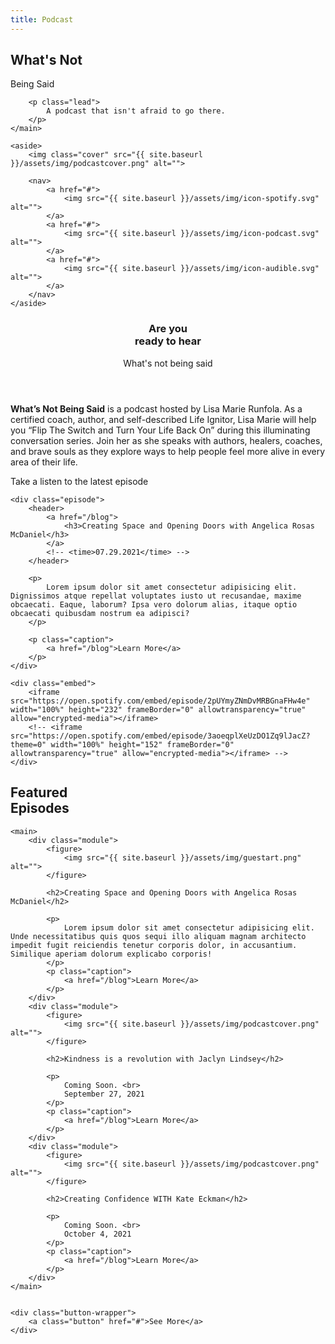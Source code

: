```yaml
---
title: Podcast
---
```


<section class="section hero podcast__hero">
    <main>
        <h1>What's Not</h1>
        <div class="cursive">Being Said</div>

        <p class="lead">
            A podcast that isn't afraid to go there.
        </p>
    </main>

    <aside>
        <img class="cover" src="{{ site.baseurl }}/assets/img/podcastcover.png" alt="">

        <nav>
            <a href="#">
                <img src="{{ site.baseurl }}/assets/img/icon-spotify.svg" alt="">
            </a>
            <a href="#">
                <img src="{{ site.baseurl }}/assets/img/icon-podcast.svg" alt="">
            </a>
            <a href="#">
                <img src="{{ site.baseurl }}/assets/img/icon-audible.svg" alt="">
            </a>
        </nav>
    </aside>
</section>

<section class="section podcast__intro">
    <header>
        <h3>
            Are you <br>
            <span class="shift">
                ready to hear
            </span>
        </h3>
        <div class="cursive">
            What's not being said
        </div>
    </header>
    <main>
        <p class="lead">
            <strong>What’s Not Being Said</strong> is a podcast hosted by Lisa Marie Runfola. As a certified coach, author, and self-described Life Ignitor, Lisa Marie will help you “Flip The Switch and Turn Your Life Back On” during this illuminating conversation series. Join her as she speaks with authors, healers, coaches, and brave souls as they explore ways to help people feel more alive in every area of their life.
        </p>
    </main>
</section>

<section class="section podcast__latest">
    <p class="caption">
        Take a listen to the latest episode
    </p>

    <div class="episode">
        <header>
            <a href="/blog">
                <h3>Creating Space and Opening Doors with Angelica Rosas McDaniel</h3>
            </a>
            <!-- <time>07.29.2021</time> -->
        </header>
        
        <p>
            Lorem ipsum dolor sit amet consectetur adipisicing elit. Dignissimos atque repellat voluptates iusto ut recusandae, maxime obcaecati. Eaque, laborum? Ipsa vero dolorum alias, itaque optio obcaecati quibusdam nostrum ea adipisci?
        </p>

        <p class="caption">
            <a href="/blog">Learn More</a>
        </p>
    </div>

    <div class="embed">
        <iframe src="https://open.spotify.com/embed/episode/2pUYmyZNmDvMRBGnaFHw4e" width="100%" height="232" frameBorder="0" allowtransparency="true" allow="encrypted-media"></iframe>
        <!-- <iframe src="https://open.spotify.com/embed/episode/3aoeqplXeUzDO1Zq9lJacZ?theme=0" width="100%" height="152" frameBorder="0" allowtransparency="true" allow="encrypted-media"></iframe> -->
    </div>
</section>

<section class="section podcast__featured">
    <h1>Featured <br class="hide--mobile">
        <span class="shift">
            Episodes
        </span>
    </h1>

    <main>
        <div class="module">
            <figure>
                <img src="{{ site.baseurl }}/assets/img/guestart.png" alt="">
            </figure>
    
            <h2>Creating Space and Opening Doors with Angelica Rosas McDaniel</h2>
    
            <p>
                Lorem ipsum dolor sit amet consectetur adipisicing elit. Unde necessitatibus quis quos sequi illo aliquam magnam architecto impedit fugit reiciendis tenetur corporis dolor, in accusantium. Similique aperiam dolorum explicabo corporis!
            </p>
            <p class="caption">
                <a href="/blog">Learn More</a>
            </p>
        </div>
        <div class="module">
            <figure>
                <img src="{{ site.baseurl }}/assets/img/podcastcover.png" alt="">
            </figure>
    
            <h2>Kindness is a revolution with Jaclyn Lindsey</h2>
    
            <p>
                Coming Soon. <br>
                September 27, 2021
            </p>
            <p class="caption">
                <a href="/blog">Learn More</a>
            </p>
        </div>
        <div class="module">
            <figure>
                <img src="{{ site.baseurl }}/assets/img/podcastcover.png" alt="">
            </figure>
    
            <h2>Creating Confidence WITH Kate Eckman</h2>
    
            <p>
                Coming Soon. <br>
                October 4, 2021
            </p>
            <p class="caption">
                <a href="/blog">Learn More</a>
            </p>
        </div>
    </main>

    
    <div class="button-wrapper">
        <a class="button" href="#">See More</a>
    </div>
</section>